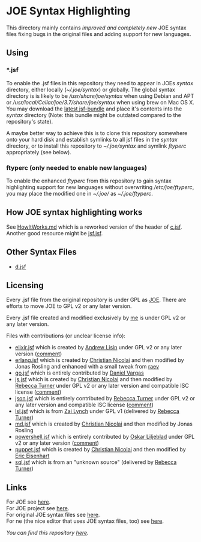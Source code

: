 # JOE Syntax Highlighting

This directory mainly contains *improved and completely new* JOE syntax files fixing bugs in the original files and adding support for new languages.

## Using

### *.jsf

To enable the .jsf files in this repository they need to appear in JOEs *syntax* directory, either locally (*~/.joe/syntax*) or globally. The global syntax directory is is likely to be */usr/share/joe/syntax* when using Debian and APT or */usr/local/Cellar/joe/3.7/share/joe/syntax* when using brew on Mac OS X.  You may download the [latest jsf-bundle](https://github.com/downloads/cmur2/joe-syntax/jsf-bundle_2.tar) and place it's contents into the *syntax* directory (Note: this bundle might be outdated compared to the repository's state).

A maybe better way to achieve this is to clone this repository somewhere onto your hard disk and establish symlinks to all jsf files in the *syntax* directory, or to install this repository to *~/.joe/syntax* and symlink *ftyperc* appropriately (see below).

### ftyperc (only needed to enable new languages)

To enable the enhanced *ftyperc* from this repository to gain syntax highlighting support for new languages without overwriting */etc/joe/ftyperc*, you may place the modified one in *~/.joe/* as *~/.joe/ftyperc*.

## How JOE syntax highlighting works

See [HowItWorks.md](https://github.com/cmur2/joe-syntax/blob/master/HowItWorks.md) which is a reworked version of the header of [c.jsf](http://joe-editor.hg.sourceforge.net/hgweb/joe-editor/joe-editor/file/tip/syntax/c.jsf.in). Another good resource might be [jsf.jsf](http://joe-editor.hg.sourceforge.net/hgweb/joe-editor/joe-editor/file/tip/syntax/jsf.jsf.in).

## Other Syntax Files

* [d.jsf](https://gist.github.com/1032393)

## Licensing

Every .jsf file from the original repository is under GPL as [JOE](http://sourceforge.net/projects/joe-editor/). There are efforts to move JOE to GPL v2 or any later version.

Every .jsf file created and modified exclusively by [me](https://github.com/cmur2) is under GPL v2 or any later version.

Files with contributions (or unclear license info):

* [elixir.jsf](https://github.com/cmur2/joe-syntax/blob/master/elixir.jsf) which is created by [Andrew Lisin](https://github.com/avli) under GPL v2 or any later version ([comment](https://github.com/cmur2/joe-syntax/pull/18#issuecomment-78036115))
* [erlang.jsf](https://github.com/cmur2/joe-syntax/blob/master/erlang.jsf) which is created by [Christian Nicolai](https://github.com/cmur2) and then modified by Jonas Rosling and enhanced with a small tweak from [raev](https://github.com/raev)
* [go.jsf](https://github.com/cmur2/joe-syntax/blob/master/go.jsf) which is entirely contributed by [Daniel Vargas](https://github.com/danielvargas)
* [js.jsf](https://github.com/cmur2/joe-syntax/blob/master/js.jsf) which is created by [Christian Nicolai](https://github.com/cmur2) and then modified by [Rebecca Turner](https://github.com/iarna) under GPL v2 or any later version and compatible ISC license ([comment](https://github.com/cmur2/joe-syntax/pull/13#issuecomment-78058267))
* [json.jsf](https://github.com/cmur2/joe-syntax/blob/master/json.jsf) which is entirely contributed by [Rebecca Turner](https://github.com/iarna) under GPL v2 or any later version and compatible ISC license ([comment](https://github.com/cmur2/joe-syntax/pull/14#issuecomment-78058037))
* [lsl.jsf](https://github.com/cmur2/joe-syntax/blob/master/lsl.jsf) which is from [Zai Lynch](https://wiki.secondlife.com/wiki/User:Zai_Lynch) under GPL v1 (delivered by [Rebecca Turner](https://github.com/iarna))
* [md.jsf](https://github.com/cmur2/joe-syntax/blob/master/md.jsf) which is created by [Christian Nicolai](https://github.com/cmur2) and then modified by Jonas Rosling
* [powershell.jsf](https://github.com/cmur2/joe-syntax/blob/master/powershell.jsf) which is entirely contributed by [Oskar Liljeblad](https://github.com/osklil) under GPL v2 or any later version ([comment](https://github.com/cmur2/joe-syntax/pull/5#issuecomment-76935968))
* [puppet.jsf](https://github.com/cmur2/joe-syntax/blob/master/puppet.jsf) which is created by [Christian Nicolai](https://github.com/cmur2) and then modified by [Eric Eisenhart](https://github.com/eeisenhart)
* [sql.jsf](https://github.com/cmur2/joe-syntax/blob/master/sql.jsf) which is from an "unknown source" (delivered by [Rebecca Turner](https://github.com/iarna))

## Links

For JOE see [here](http://joe-editor.sourceforge.net/).  
For JOE project see [here](http://sourceforge.net/projects/joe-editor/).  
For original JOE syntax files see [here](http://joe-editor.hg.sourceforge.net/hgweb/joe-editor/joe-editor/file/tip/syntax).  
For ne (the nice editor that uses JOE syntax files, too) see [here](http://ne.di.unimi.it/).  

*You can find this repository [here](https://github.com/cmur2/joe-syntax).*
